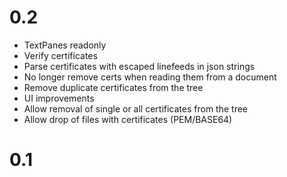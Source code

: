 # 0.2

* TextPanes readonly
* Verify certificates
* Parse certificates with escaped linefeeds in json strings
* No longer remove certs when reading them from a document
* Remove duplicate certificates from the tree
* UI improvements
* Allow removal of single or all certificates from the tree
* Allow drop of files with certificates (PEM/BASE64)

# 0.1